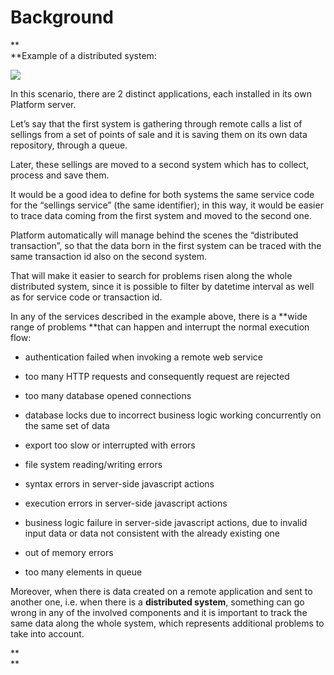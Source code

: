 # **Background**

**    
**Example of a distributed system:

![](https://lh3.googleusercontent.com/mD_WFcgcaFebYB737QiDcY6M7fInG0uJC7hTVsUB_BiOF8o4-zJfoAnDecbyWAIwwZKXlzrKSwqXqPS2KEHftlXkYemBNCO-wEPe4cQxl4wn0ITtyOUXbi5YTyVxMO3at-oelacx)

In this scenario, there are 2 distinct applications, each installed in its own Platform server.

Let’s say that the first system is gathering through remote calls a list of sellings from a set of points of sale and it is saving them on its own data repository, through a queue.

Later, these sellings are moved to a second system which has to collect, process and save them.

It would be a good idea to define for both systems the same service code for the “sellings service” \(the same identifier\); in this way, it would be easier to trace data coming from the first system and moved to the second one.

Platform automatically will manage behind the scenes the “distributed transaction”, so that the data born in the first system can be traced with the same transaction id also on the second system.

That will make it easier to search for problems risen along the whole distributed system, since it is possible to filter by datetime interval as well as for service code or transaction id.

In any of the services described in the example above, there is a **wide range of problems **that can happen and interrupt the normal execution flow:

* authentication failed when invoking a remote web service

* too many HTTP requests and consequently request are rejected

* too many database opened connections

* database locks due to incorrect business logic working concurrently on the same set of data

* export too slow or interrupted with errors

* file system reading/writing errors

* syntax errors in server-side javascript actions

* execution errors in server-side javascript actions

* business logic failure in server-side javascript actions, due to invalid input data or data not consistent with the already existing one

* out of memory errors

* too many elements in queue

Moreover, when there is data created on a remote application and sent to another one, i.e. when there is a **distributed system**, something can go wrong in any of the involved components and it is important to track the same data along the whole system, which represents additional problems to take into account.

**    
**

